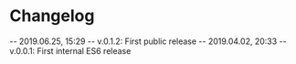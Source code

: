 # Changelog

-- 2019.06.25, 15:29 -- v.0.1.2: First public release
-- 2019.04.02, 20:33 -- v.0.0.1: First internal ES6 release
